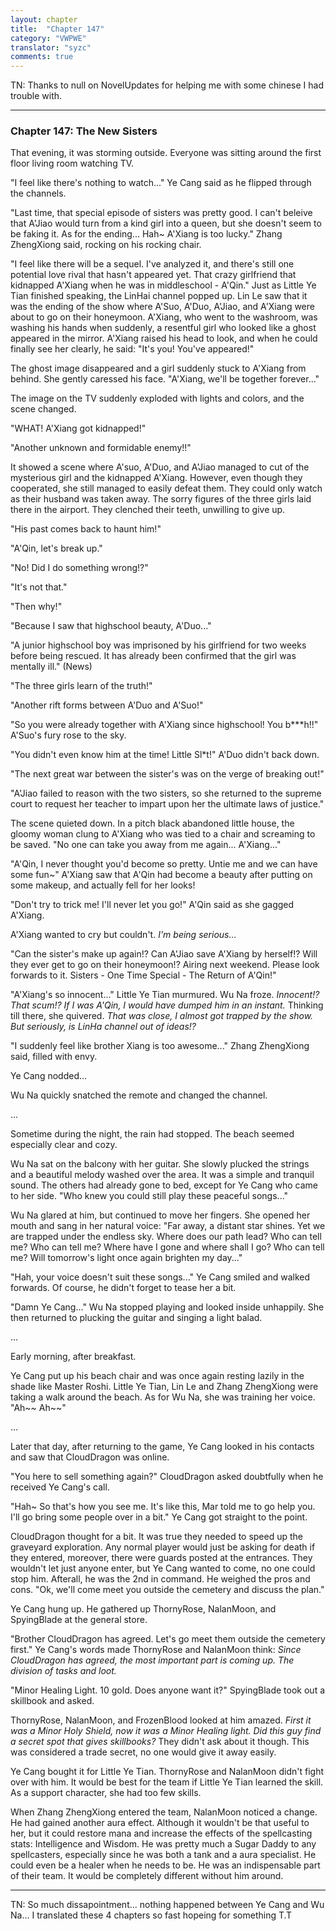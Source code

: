 ```yaml
---
layout: chapter
title:  "Chapter 147"
category: "VWPWE"
translator: "syzc"
comments: true
---
```


TN: Thanks to null on NovelUpdates for helping me with some chinese I had trouble with.

---

### Chapter 147: The New Sisters

That evening, it was storming outside. Everyone was sitting around the first floor living room watching TV.

"I feel like there's nothing to watch..." Ye Cang said as he flipped through the channels.

"Last time, that special episode of sisters was pretty good. I can't beleive that A'Jiao would turn from a kind girl into a queen, but she doesn't seem to be faking it. As for the ending... Hah~ A'Xiang is too lucky." Zhang ZhengXiong said, rocking on his rocking chair.

"I feel like there will be a sequel. I've analyzed it, and there's still one potential love rival that hasn't appeared yet. That crazy girlfriend that kidnapped A'Xiang when he was in middleschool - A'Qin." Just as Little Ye Tian finished speaking, the LinHai channel popped up. Lin Le saw that it was the ending of the show where A'Suo, A'Duo, A'Jiao, and A'Xiang were about to go on their honeymoon. A'Xiang, who went to the washroom, was washing his hands when suddenly, a resentful girl who looked like a ghost appeared in the mirror. A'Xiang raised his head to look, and when he could finally see her clearly, he said: "It's you! You've appeared!"

The ghost image disappeared and a girl suddenly stuck to A'Xiang from behind. She gently caressed his face. "A'Xiang, we'll be together forever..."

The image on the TV suddenly exploded with lights and colors, and the scene changed.

"WHAT! A'Xiang got kidnapped!"

"Another unknown and formidable enemy!!"

It showed a scene where A'suo, A'Duo, and A'Jiao managed to cut of the mysterious girl and the kidnapped A'Xiang. However, even though they cooperated, she still managed to easily defeat them. They could only watch as their husband was taken away. The sorry figures of the three girls laid there in the airport. They clenched their teeth, unwilling to give up.

"His past comes back to haunt him!"

"A'Qin, let's break up."

"No! Did I do something wrong!?"

"It's not that."

"Then why!"

"Because I saw that highschool beauty, A'Duo..."

"A junior highschool boy was imprisoned by his girlfriend for two weeks before being rescued. It has already been confirmed that the girl was mentally ill." (News)

"The three girls learn of the truth!"

"Another rift forms between A'Duo and A'Suo!"

"So you were already together with A'Xiang since highschool! You b\*\*\*h!!" A'Suo's fury rose to the sky.

"You didn't even know him at the time! Little Sl\*t!" A'Duo didn't back down.

"The next great war between the sister's was on the verge of breaking out!"

"A'Jiao failed to reason with the two sisters, so she returned to the supreme court to request her teacher to impart upon her the ultimate laws of justice."

The scene quieted down. In a pitch black abandoned little house, the gloomy woman clung to A'Xiang who was tied to a chair and screaming to be saved. "No one can take you away from me again... A'Xiang..."

"A'Qin, I never thought you'd become so pretty. Untie me and we can have some fun~" A'Xiang saw that A'Qin had become a beauty after putting on some makeup, and actually fell for her looks!

"Don't try to trick me! I'll never let you go!" A'Qin said as she gagged A'Xiang.

A'Xiang wanted to cry but couldn't. *I'm being serious...*

"Can the sister's make up again!? Can A'Jiao save A'Xiang by herself!? Will they ever get to go on their honeymoon!? Airing next weekend. Please look forwards to it. Sisters - One Time Special - The Return of A'Qin!"

"A'Xiang's so innocent..." Little Ye Tian murmured. Wu Na froze. *Innocent!? That scum!? If I was A'Qin, I would have dumped him in an instant.* Thinking till there, she quivered. *That was close, I almost got trapped by the show. But seriously, is LinHa channel out of ideas!?*

"I suddenly feel like brother Xiang is too awesome..." Zhang ZhengXiong said, filled with envy.

Ye Cang nodded...

Wu Na quickly snatched the remote and changed the channel.

...

Sometime during the night, the rain had stopped. The beach seemed especially clear and cozy.

Wu Na sat on the balcony with her guitar. She slowly plucked the strings and a beautiful melody washed over the area. It was a simple and tranquil sound. The others had already gone to bed, except for Ye Cang who came to her side. "Who knew you could still play these peaceful songs..."

Wu Na glared at him, but continued to move her fingers. She opened her mouth and sang in her natural voice: "Far away, a distant star shines. Yet we are trapped under the endless sky. Where does our path lead? Who can tell me? Who can tell me? Where have I gone and where shall I go? Who can tell me? Will tomorrow's light once again brighten my day..."

"Hah, your voice doesn't suit these songs..." Ye Cang smiled and walked forwards. Of course, he didn't forget to tease her a bit.

"Damn Ye Cang..." Wu Na stopped playing and looked inside unhappily. She then returned to plucking the guitar and singing a light balad.

...

Early morning, after breakfast.

Ye Cang put up his beach chair and was once again resting lazily in the shade like Master Roshi. Little Ye Tian, Lin Le and Zhang ZhengXiong were taking a walk around the beach. As for Wu Na, she was training her voice. "Ah~~ Ah~~"

...

Later that day, after returning to the game, Ye Cang looked in his contacts and saw that CloudDragon was online.

"You here to sell something again?" CloudDragon asked doubtfully when he received Ye Cang's call.

"Hah~ So that's how you see me. It's like this, Mar told me to go help you. I'll go bring some people over in a bit." Ye Cang got straight to the point.

CloudDragon thought for a bit. It was true they needed to speed up the graveyard exploration. Any normal player would just be asking for death if they entered, moreover, there were guards posted at the entrances. They wouldn't let just anyone enter, but Ye Cang wanted to come, no one could stop him. Afterall, he was the 2nd in command. He weighed the pros and cons. "Ok, we'll come meet you outside the cemetery and discuss the plan."

Ye Cang hung up. He gathered up ThornyRose, NalanMoon, and SpyingBlade at the general store. 

"Brother CloudDragon has agreed. Let's go meet them outside the cemetery first." Ye Cang's words made ThornyRose and NalanMoon think: *Since CloudDragon has agreed, the most important part is coming up. The division of tasks and loot.*

"Minor Healing Light. 10 gold. Does anyone want it?" SpyingBlade took out a skillbook and asked.

ThornyRose, NalanMoon, and FrozenBlood looked at him amazed. *First it was a Minor Holy Shield, now it was a Minor Healing light. Did this guy find a secret spot that gives skillbooks?* They didn't ask about it though. This was considered a trade secret, no one would give it away easily. 

Ye Cang bought it for Little Ye Tian. ThornyRose and NalanMoon didn't fight over with him. It would be best for the team if Little Ye Tian learned the skill. As a support character, she had too few skills.

When Zhang ZhengXiong entered the team, NalanMoon noticed a change. He had gained another aura effect. Although it wouldn't be that useful to her, but it could restore mana and increase the effects of the spellcasting stats: Intelligence and Wisdom. He was pretty much a Sugar Daddy to any spellcasters, especially since he was both a tank and a aura specialist. He could even be a healer when he needs to be. He was an indispensable part of their team. It would be completely different without him around.

---

TN: So much dissapointment... nothing happened between Ye Cang and Wu Na... I translated these 4 chapters so fast hopeing for something T.T
